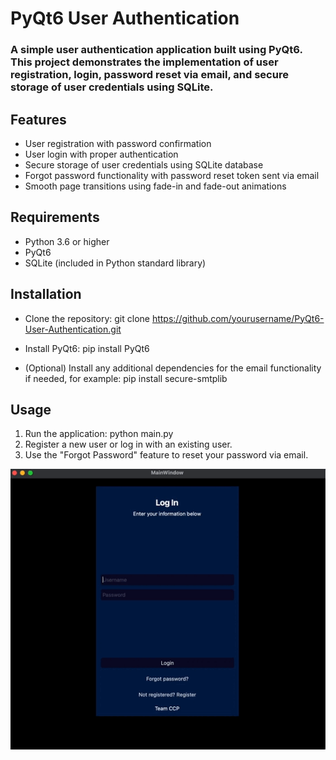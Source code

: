 


# PyQt6 User Authentication

### A simple user authentication application built using PyQt6. This project demonstrates the implementation of user registration, login, password reset via email, and secure storage of user credentials using SQLite.

## Features
- User registration with password confirmation
- User login with proper authentication
- Secure storage of user credentials using SQLite database
- Forgot password functionality with password reset token sent via email
- Smooth page transitions using fade-in and fade-out animations

## Requirements
- Python 3.6 or higher
- PyQt6
- SQLite (included in Python standard library)

## Installation
- Clone the repository:
git clone https://github.com/yourusername/PyQt6-User-Authentication.git

- Install PyQt6:
pip install PyQt6

- (Optional) Install any additional dependencies for the email functionality if needed, for example:
pip install secure-smtplib

## Usage
1. Run the application:
python main.py
2. Register a new user or log in with an existing user.
3. Use the "Forgot Password" feature to reset your password via email.

 
![Demo GIF](vd.gif)
